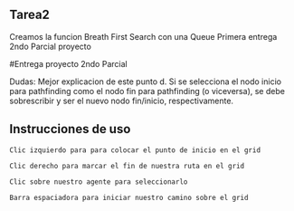 ## Tarea2
Creamos la funcion Breath First Search con una Queue
Primera entrega 2ndo Parcial proyecto

#Entrega proyecto 2ndo Parcial

Dudas:
Mejor explicacion de este punto
d. Si se selecciona el nodo inicio para pathfinding como el nodo fin para pathfinding (o
viceversa), se debe sobrescribir y ser el nuevo nodo fin/inicio, respectivamente.

## Instrucciones de uso 

```
Clic izquierdo para para colocar el punto de inicio en el grid

Clic derecho para marcar el fin de nuestra ruta en el grid

Clic sobre nuestro agente para seleccionarlo 

Barra espaciadora para iniciar nuestro camino sobre el grid
```
